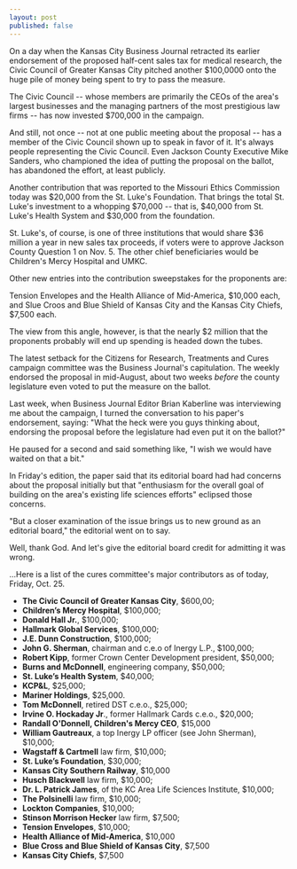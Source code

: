 ```yaml
---
layout: post
published: false
---
```


On a day when the Kansas City Business Journal retracted its earlier endorsement of the proposed half-cent sales tax for medical research, the Civic Council of Greater Kansas City pitched another $100,0000 onto the huge pile of money being spent to try to pass the measure. 

The Civic Council -- whose members are primarily the CEOs of the area's largest businesses and the managing partners of the most prestigious law firms -- has now invested $700,000 in the campaign.

And still, not once -- not at one public meeting about the proposal -- has a member of the Civic Council shown up to speak in favor of it. It's always people representing the Civic Council. Even Jackson County Executive Mike Sanders, who championed the idea of putting the proposal on the ballot, has abandoned the effort, at least publicly.

Another contribution that was reported to the Missouri Ethics Commission today was $20,000 from the St. Luke's Foundation. That brings the total St. Luke's investment to a whopping $70,000 -- that is, $40,000 from St. Luke's Health System and $30,000 from the foundation.

St. Luke's, of course, is one of three institutions that would share $36 million a year in new sales tax proceeds, if voters were to approve Jackson County Question 1 on Nov. 5. The other chief beneficiaries would be Children's Mercy Hospital and UMKC.

Other new entries into the contribution sweepstakes for the proponents are:

Tension Envelopes and the Health Alliance of Mid-America, $10,000 each, and Slue Croos and Blue Shield of Kansas City and the Kansas City Chiefs, $7,500 each. 
   
The view from this angle, however, is that the nearly $2 million that the proponents probably will end up spending is headed down the tubes. 

The latest setback for the Citizens for Research, Treatments and Cures campaign committee was the Business Journal's capitulation. The weekly endorsed the proposal in mid-August, about two weeks _before_ the county legislature even voted to put the measure on the ballot.

Last week, when Business Journal Editor Brian Kaberline was interviewing me about the campaign, I turned the conversation to his paper's endorsement, saying: "What the heck were you guys thinking about, endorsing the proposal before the legislature had even put it on the ballot?"

He paused for a second and said something like, "I wish we would have waited on that a bit."

In Friday's edition, the paper said that its editorial board had had concerns about the proposal initially but that "enthusiasm for the overall goal of building on the area's existing life sciences efforts" eclipsed those concerns.

"But a closer examination of the issue brings us to new ground as an editorial board," the editorial went on to say.

Well, thank God. And let's give the editorial board credit for admitting it was wrong.

...Here is a list of the cures committee's major contributors as of today, Friday, Oct. 25. 


-  **The Civic Council of Greater Kansas City**, $600,00;
-  **Children’s Mercy Hospital**, $100,000;
-  **Donald Hall Jr.**, $100,000;
-  **Hallmark Global Services**, $100,000;
-  **J.E. Dunn Construction**, $100,000;
-  **John G. Sherman**, chairman and c.e.o of Inergy L.P., $100,000;
-  **Robert Kipp**, former Crown Center Development president, $50,000;
-  **Burns and McDonnell**, engineering company, $50,000;
-  **St. Luke’s Health System**, $40,000;
-  **KCP&L**, $25,000;
-  **Mariner Holdings**, $25,000.
-  **Tom McDonnell**, retired DST c.e.o., $25,000;
-  **Irvine O. Hockaday Jr**., former Hallmark Cards c.e.o., $20,000;
-  **Randall O'Donnell, Children's Mercy CEO**, $15,000 
-  **William Gautreaux**, a top Inergy LP officer (see John Sherman), $10,000;
-  **Wagstaff & Cartmell** law firm, $10,000;
-  **St. Luke’s Foundation**, $30,000;
-  **Kansas City Southern Railway**, $10,000  
-  **Husch Blackwell** law firm, $10,000;
-  **Dr. L. Patrick James**, of the KC Area Life Sciences Institute, $10,000;
-  **The Polsinelli** law firm, $10,000;
-  **Lockton Companies**, $10,000;
-  **Stinson Morrison Hecker** law firm, $7,500;
-  **Tension Envelopes**, $10,000;
-  **Health Alliance of Mid-America**, $10,000
-  **Blue Cross and Blue Shield of Kansas City**, $7,500
-  **Kansas City Chiefs**, $7,500
